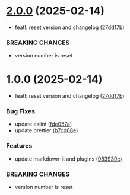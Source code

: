 # [2.0.0](https://github.com/vimtaai/extramark/compare/v1.0.0...v2.0.0) (2025-02-14)


* feat!: reset version and changelog ([27dd17b](https://github.com/vimtaai/extramark/commit/27dd17b3f220963ca93c51c60222d12c76d6a3a6))


### BREAKING CHANGES

* version number is reset

# 1.0.0 (2025-02-14)


* feat!: reset version and changelog ([27dd17b](https://github.com/vimtaai/extramark/commit/27dd17b3f220963ca93c51c60222d12c76d6a3a6))


### Bug Fixes

* update eslint ([fde057a](https://github.com/vimtaai/extramark/commit/fde057a601e070adbd010e43d42d9409de66e00a))
* update prettier ([b7cd68e](https://github.com/vimtaai/extramark/commit/b7cd68e24b4d65350d7b84d7efd7c0990a711ec7))


### Features

* update markdown-it and plugins ([983939e](https://github.com/vimtaai/extramark/commit/983939e959bf8fb4baf43fc955d71b605edd49ca))


### BREAKING CHANGES

* version number is reset
